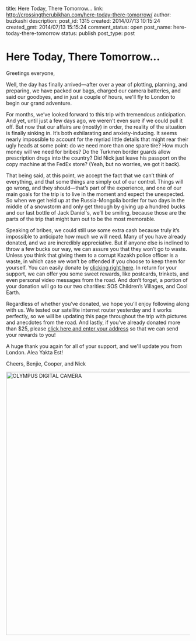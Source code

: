 title: Here Today, There Tomorrow...
link: http://crossingtherubikhan.com/here-today-there-tomorrow/
author: buzkashi
description: 
post_id: 1315
created: 2014/07/13 10:15:24
created_gmt: 2014/07/13 15:15:24
comment_status: open
post_name: here-today-there-tomorrow
status: publish
post_type: post

# Here Today, There Tomorrow...

<p>Greetings everyone,</p>
<p>Well, the day has finally arrived—after over a year of plotting, planning, and preparing, we have packed our bags, charged our camera batteries, and said our goodbyes, and in just a couple of hours, we'll fly to London to begin our grand adventure. </p>
<p>For months, we’ve looked forward to this trip with tremendous anticipation. And yet, until just a few days ago, we weren't even sure if we could pull it off. But now that our affairs are (mostly) in order, the reality of the situation is finally sinking in. It’s both exhilarating and anxiety-inducing. It seems nearly impossible to account for the myriad little details that might rear their ugly heads at some point: do we need more than one spare tire? How much money will we need for bribes? Do the Turkmen border guards allow prescription drugs into the country? Did Nick just leave his passport on the copy machine at the FedEx store? (Yeah, but no worries, we got it back).</p>
<p>That being said, at this point, we accept the fact that we can’t think of everything, and that some things are simply out of our control. Things will go wrong, and they should—that’s part of the experience, and one of our main goals for the trip is to live in the moment and expect the unexpected. So when we get held up at the Russia-Mongolia border for two days in the middle of a snowstorm and only get through by giving up a hundred bucks and our last bottle of Jack Daniel's, we’ll be smiling, because those are the parts of the trip that might turn out to be the most memorable.</p>
<p>Speaking of bribes, we could still use some extra cash because truly it’s impossible to anticipate how much we will need. Many of you have already donated, and we are incredibly appreciative. But if anyone else is inclined to throw a few bucks our way, we can assure you that they won’t go to waste. Unless you think that giving them to a corrupt Kazakh police officer is a waste, in which case we won’t be offended if you choose to keep them for yourself. You can easily donate by <a href="http://www.crossingtherubikhan.com/blog" title="Blog" target="_blank">clicking right here</a>. In return for your support, we can offer you some sweet rewards, like postcards, trinkets, and even personal video messages from the road. And don’t forget, a portion of your donation will go to our two charities: SOS Children’s Villages, and Cool Earth.</p>
<p>Regardless of whether you’ve donated, we hope you’ll enjoy following along with us. We tested our satellite internet router yesterday and it works perfectly, so we will be updating this page throughout the trip with pictures and anecdotes from the road. And lastly, if you’ve already donated more than $25, please <a href="https://docs.google.com/forms/d/13XRsQQbZKVYTJHnIpe6w6W8fgRDtVoMXqNGp1cqSibk/viewform?usp=send_form" title="Donor Address" target="_blank">click here and enter your address</a> so that we can send your rewards to you!</p>
<p>A huge thank you again for all of your support, and we'll update you from London. Alea Yakta Est!</p>
<p>Cheers,
Benjie, Cooper, and Nick</p>
<p><img src="http://crossingtherubikhan.com/wp-content/uploads/2014/07/P5010229-1024x768.jpg" alt="OLYMPUS DIGITAL CAMERA" width="960" height="720" class="aligncenter size-large wp-image-1316" /></p>